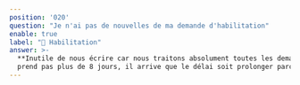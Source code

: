 ```yaml
---
position: '020'
question: "Je n'ai pas de nouvelles de ma demande d'habilitation"
enable: true
label: "📝 Habilitation"
answer: >-
  **Inutile de nous écrire car nous traitons absolument toutes les demandes**. Si en général, l'instruction ne
  prend pas plus de 8 jours, il arrive que le délai soit prolonger parce que nous devons effectuer des vérifications supplémentaires.
---
```

